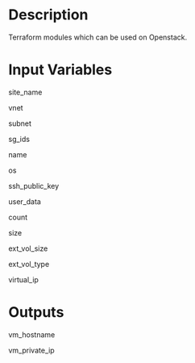 # Description
Terraform modules which can be used on Openstack.

# Input Variables
site_name

vnet

subnet

sg_ids

name

os

ssh_public_key

user_data

count

size

ext_vol_size

ext_vol_type

virtual_ip

# Outputs
vm_hostname

vm_private_ip